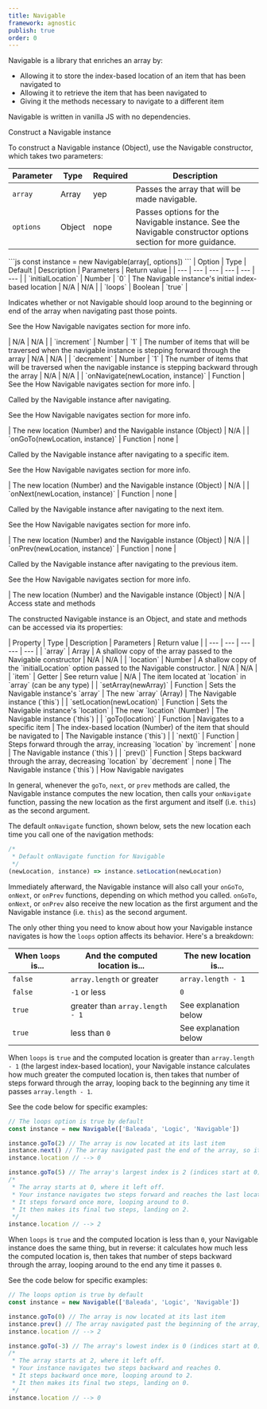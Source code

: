 ```yaml
---
title: Navigable
framework: agnostic
publish: true
order: 0
---
```



Navigable is a library that enriches an array by:
- Allowing it to store the index-based location of an item that has been navigated to
- Allowing it to retrieve the item that has been navigated to
- Giving it the methods necessary to navigate to a different item

Navigable is written in vanilla JS with no dependencies.

<NiftyHeading level="2">
Construct a Navigable instance
</NiftyHeading>

To construct a Navigable instance (Object), use the Navigable constructor, which takes two parameters:

<NiftyTable>

| Parameter | Type | Required | Description |
| --- | --- | --- | --- |
| `array` | Array | yep | Passes the array that will be made navigable. |
| `options` | Object | nope | Passes options for the Navigable instance. See the <NuxtLink to="#Navigable-constructor-options">Navigable constructor options</NuxtLink> section for more guidance. |

</NiftyTable>


<NiftyCodeblock>
```js
const instance = new Navigable(array[, options])
```
</NiftyCodeblock>

<NiftyTable>
| Option | Type | Default | Description | Parameters | Return value |
| --- | --- | --- | --- | --- | --- |
| `initialLocation` | Number | `0` | The Navigable instance's initial index-based location | N/A | N/A |
| `loops` | Boolean | `true` | <p>Indicates whether or not Navigable should loop around to the beginning or end of the array when navigating past those points.</p><p>See the <NuxtLink to="#How-Navigable-navigates">How Navigable navigates</NuxtLink> section for more info.</p> | N/A | N/A |
| `increment` | Number | `1` | The number of items that will be traversed when the navigable instance is stepping forward through the array | N/A | N/A |
| `decrement` | Number | `1` | The number of items that will be traversed when the navigable instance is stepping backward through the array | N/A | N/A |
| `onNavigate(newLocation, instance)` | Function | See the <NuxtLink to="#How-Navigable-navigates">How Navigable navigates</NuxtLink> section for more info. | <p>Called by the Navigable instance after navigating.</p><p>See the <NuxtLink to="#How-Navigable-navigates">How Navigable navigates</NuxtLink> section for more info.</p> | The new location (Number) and the Navigable instance (Object) | N/A |
| `onGoTo(newLocation, instance)` | Function | none | <p>Called by the Navigable instance after navigating to a specific item.</p><p>See the <NuxtLink to="#How-Navigable-navigates">How Navigable navigates</NuxtLink> section for more info.</p> | The new location (Number) and the Navigable instance (Object) | N/A |
| `onNext(newLocation, instance)` | Function | none | <p>Called by the Navigable instance after navigating to the next item.</p><p>See the <NuxtLink to="#How-Navigable-navigates">How Navigable navigates</NuxtLink> section for more info.</p> | The new location (Number) and the Navigable instance (Object) | N/A |
| `onPrev(newLocation, instance)` | Function | none | <p>Called by the Navigable instance after navigating to the previous item.</p><p>See the <NuxtLink to="#How-Navigable-navigates">How Navigable navigates</NuxtLink> section for more info.</p> | The new location (Number) and the Navigable instance (Object) | N/A |

</NiftyTable>

<NiftyHeading level="2">
Access state and methods
</NiftyHeading>

The constructed Navigable instance is an Object, and state and methods can be accessed via its properties:


<NiftyTable>
| Property | Type | Description | Parameters | Return value |
| --- | --- | --- | --- | --- |
| `array` | Array | A shallow copy of the array passed to the Navigable constructor | N/A | N/A |
| `location` | Number | A shallow copy of the `initialLocation` option passed to the Navigable constructor. | N/A | N/A |
| `item` | Getter | See return value | N/A | The item located at `location` in `array` (can be any type) |
| `setArray(newArray)` | Function | Sets the Navigable instance's `array` | The new `array` (Array) | The Navigable instance (`this`) |
| `setLocation(newLocation)` | Function | Sets the Navigable instance's `location` | The new `location` (Number) | The Navigable instance (`this`) |
| `goTo(location)` | Function | Navigates to a specific item | The index-based location (Number) of the item that should be navigated to | The Navigable instance (`this`) |
| `next()` | Function | Steps forward through the array, increasing `location` by `increment` | none | The Navigable instance (`this`) |
| `prev()` | Function | Steps backward through the array, decreasing `location` by `decrement` | none | The Navigable instance (`this`) |
</NiftyTable>


<NiftyHeading level="2">
How Navigable navigates
</NiftyHeading>

In general, whenever the `goTo`, `next`, or `prev` methods are called, the Navigable instance computes the new location, then calls your `onNavigate` function, passing the new location as the first argument and itself (i.e. `this`) as the second argument.

The default `onNavigate` function, shown below, sets the new location each time you call one of the navigation methods:

<NiftyCodeblock>

```js
/*
 * Default onNavigate function for Navigable
 */
(newLocation, instance) => instance.setLocation(newLocation)
```

</NiftyCodeblock>

Immediately afterward, the Navigable instance will also call your `onGoTo`, `onNext`, or `onPrev` functions, depending on which method you called. `onGoTo`, `onNext`, or `onPrev` also receive the new location as the first argument and the Navigable instance (i.e. `this`) as the second argument.

The only other thing you need to know about how your Navigable instance navigates is how the `loops` option affects its behavior. Here's a breakdown:

<NiftyTable>

| When `loops` is... | And the computed location is... | The new location is... |
| --- | --- | --- |
| `false` | `array.length` or greater | `array.length - 1` |
| `false` | `-1` or less | `0` |
| `true` | greater than `array.length - 1` | See explanation below |
| `true` | less than `0` | See explanation below |

</NiftyTable>

When `loops` is `true` and the computed location is greater than `array.length - 1` (the largest index-based location), your Navigable instance calculates how much greater the computed location is, then takes that number of steps forward through the array, looping back to the beginning any time it passes `array.length - 1`.

See the code below for specific examples:

<NiftyCodeblock>

```js
// The loops option is true by default
const instance = new Navigable(['Baleada', 'Logic', 'Navigable'])

instance.goTo(2) // The array is now located at its last item
instance.next() // The array navigated past the end of the array, so it will return to the beginning
instance.location // --> 0

instance.goTo(5) // The array's largest index is 2 (indices start at 0), so going to 5 will leave 3 steps left over.
/*
 * The array starts at 0, where it left off.
 * Your instance navigates two steps forward and reaches the last location.
 * It steps forward once more, looping around to 0.
 * It then makes its final two steps, landing on 2.
 */
instance.location // --> 2

```

</NiftyCodeblock>

When `loops` is `true` and the computed location is less than `0`, your Navigable instance does the same thing, but in reverse: it calculates how much less the computed location is, then takes that number of steps backward through the array, looping around to the end any time it passes `0`.

See the code below for specific examples:

<NiftyCodeblock>

```js
// The loops option is true by default
const instance = new Navigable(['Baleada', 'Logic', 'Navigable'])

instance.goTo(0) // The array is now located at its last item
instance.prev() // The array navigated past the beginning of the array, so it will loops to the end
instance.location // --> 2

instance.goTo(-3) // The array's lowest index is 0 (indices start at 0), so going to -3 will leave 3 steps left over.
/*
 * The array starts at 2, where it left off.
 * Your instance navigates two steps backward and reaches 0.
 * It steps backward once more, looping around to 2.
 * It then makes its final two steps, landing on 0.
 */
instance.location // --> 0

```

</NiftyCodeblock>
